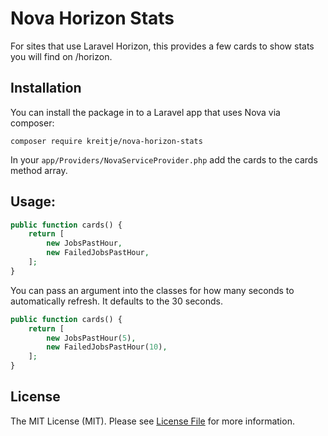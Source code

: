 # Nova Horizon Stats
For sites that use Laravel Horizon, this provides a few cards to show stats you will find on /horizon. 

## Installation

You can install the package in to a Laravel app that uses Nova via composer:
```
composer require kreitje/nova-horizon-stats
```

In your `app/Providers/NovaServiceProvider.php` add the cards to the cards method array.

## Usage:
```php
public function cards() {
    return [
        new JobsPastHour,
        new FailedJobsPastHour,
    ];
}
```

You can pass an argument into the classes for how many seconds to automatically refresh. It defaults to the 30 seconds.

```php
public function cards() {
    return [
        new JobsPastHour(5),
        new FailedJobsPastHour(10),
    ];
}
```

## License

The MIT License (MIT). Please see [License File](LICENSE.md) for more information.
